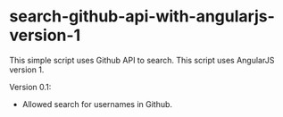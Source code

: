 # search-github-api-with-angularjs-version-1
This simple script uses Github API to search. This script uses AngularJS version 1.

Version 0.1:

- Allowed search for usernames in Github.
